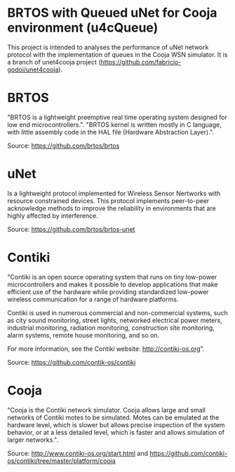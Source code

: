 # BRTOS with Queued uNet for Cooja environment (u4cQueue)

This project is intended to analyses the performance of uNet network protocol with the implementation of queues in the Cooja WSN simulator.
It is a branch of unet4cooja project (https://github.com/fabricio-godoi/unet4cooja).

# BRTOS
"BRTOS is a lightweight preemptive real time operating system designed for low end microcontrollers.".
"BRTOS kernel is written mostly in C language, with little assembly code in the HAL file (Hardware Abstraction Layer).".

Source: https://github.com/brtos/brtos

# uNet
Is a lightweight protocol implemented for Wireless Sensor Nertworks with resource constrained devices. This protocol implements peer-to-peer acknowledge methods to improve the reliability in environments that are highly affected by interference.

Source: https://github.com/brtos/brtos-unet

# Contiki
"Contiki is an open source operating system that runs on tiny low-power microcontrollers and makes it possible to develop applications that make efficient use of the hardware while providing standardized low-power wireless communication for a range of hardware platforms.

Contiki is used in numerous commercial and non-commercial systems, such as city sound monitoring, street lights, networked electrical power meters, industrial monitoring, radiation monitoring, construction site monitoring, alarm systems, remote house monitoring, and so on.

For more information, see the Contiki website:
http://contiki-os.org".

Source: https://github.com/contik-os/contiki


# Cooja
"Cooja is the Contiki network simulator. Cooja allows large and small networks of Contiki motes to be simulated. Motes can be emulated at the hardware level, which is slower but allows precise inspection of the system behavior, or at a less detailed level, which is faster and allows simulation of larger networks.".

Source: http://www.contiki-os.org/start.html and https://github.com/contiki-os/contiki/tree/master/platform/cooja
